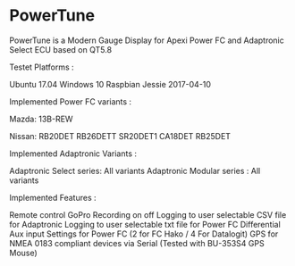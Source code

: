 # PowerTune
PowerTune is a Modern Gauge Display for Apexi Power FC and Adaptronic Select ECU based on QT5.8




Testet Platforms :

Ubuntu 17.04 
Windows 10 
Raspbian Jessie 2017-04-10


Implemented Power FC variants :

Mazda:
13B-REW 

Nissan:
RB20DET 
RB26DETT
SR20DET1
CA18DET
RB25DET

Implemented Adaptronic Variants :

Adaptronic Select series:
All variants
Adaptronic Modular series :
All variants


Implemented Features :

Remote control GoPro Recording on off
Logging to user selectable CSV file for Adaptronic 
Logging to user selectable txt file for Power FC 
Differential Aux input Settings for Power FC (2 for FC Hako / 4 For Datalogit) 
GPS for NMEA 0183 compliant devices via Serial (Tested with BU-353S4 GPS Mouse) 

